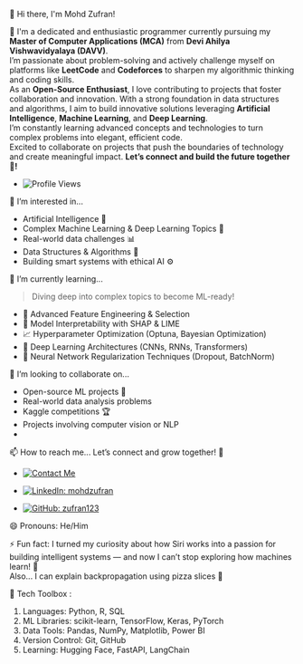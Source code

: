 👋 Hi there, I'm Mohd Zufran!

🚀 I'm a dedicated and enthusiastic programmer currently pursuing my **Master of Computer Applications (MCA)** from **Devi Ahilya Vishwavidyalaya (DAVV)**.  
I’m passionate about problem-solving and actively challenge myself on platforms like **LeetCode** and **Codeforces** to sharpen my algorithmic thinking and coding skills.  
As an **Open-Source Enthusiast**, I love contributing to projects that foster collaboration and innovation. With a strong foundation in data structures and algorithms, I aim to build innovative solutions leveraging **Artificial Intelligence**, **Machine Learning**, and **Deep Learning**.  
I’m constantly learning advanced concepts and technologies to turn complex problems into elegant, efficient code.  
Excited to collaborate on projects that push the boundaries of technology and create meaningful impact. **Let’s connect and build the future together 🤝!**
- ![Profile Views](https://visitor-badge.laobi.icu/badge?page_id=zufran123.zufran123&left_color=gray&right_color=blue)

👀 I’m interested in...
- Artificial Intelligence 🧠  
- Complex Machine Learning & Deep Learning Topics 🤖  
- Real-world data challenges 📊  
- Data Structures & Algorithms 🧮  
- Building smart systems with ethical AI ⚙️  

🌱 I’m currently learning...
> Diving deep into complex topics to become ML-ready!

- 🧠 Advanced Feature Engineering & Selection  
- 🧮 Model Interpretability with SHAP & LIME  
- 📈 Hyperparameter Optimization (Optuna, Bayesian Optimization)  
- 🧬 Deep Learning Architectures (CNNs, RNNs, Transformers)  
- 🧠 Neural Network Regularization Techniques (Dropout, BatchNorm)  

💞️ I’m looking to collaborate on...
- Open-source ML projects 🤝  
- Real-world data analysis problems  
- Kaggle competitions 🏆  
- Projects involving computer vision or NLP
- 
 📫 How to reach me...
Let’s connect and grow together! 🚀  
- [![Contact Me](https://img.shields.io/badge/Contact%20Me-D14836?style=flat-square&logo=gmail&logoColor=white)](mailto:mohdzufran7@gmail.com)
 
- [![LinkedIn: mohdzufran](https://img.shields.io/badge/LinkedIn-mohdzufran-blue?style=flat-square&logo=linkedin)](https://linkedin.com/in/mohdzufran)

- [![GitHub: zufran123](https://img.shields.io/badge/GitHub-zufran123-181717?style=flat-square&logo=github)](https://github.com/zufran123)

  
 😄 Pronouns: He/Him

⚡ Fun fact:
I turned my curiosity about how Siri works into a passion for building intelligent systems — and now I can’t stop exploring how machines learn! 🤯  
Also... I can explain backpropagation using pizza slices 🍕

 🧰 Tech Toolbox :
 1) Languages: Python, R, SQL
 2) ML Libraries: scikit-learn, TensorFlow, Keras, PyTorch
 3) Data Tools: Pandas, NumPy, Matplotlib, Power BI
 4) Version Control: Git, GitHub
 5) Learning: Hugging Face, FastAPI, LangChain

